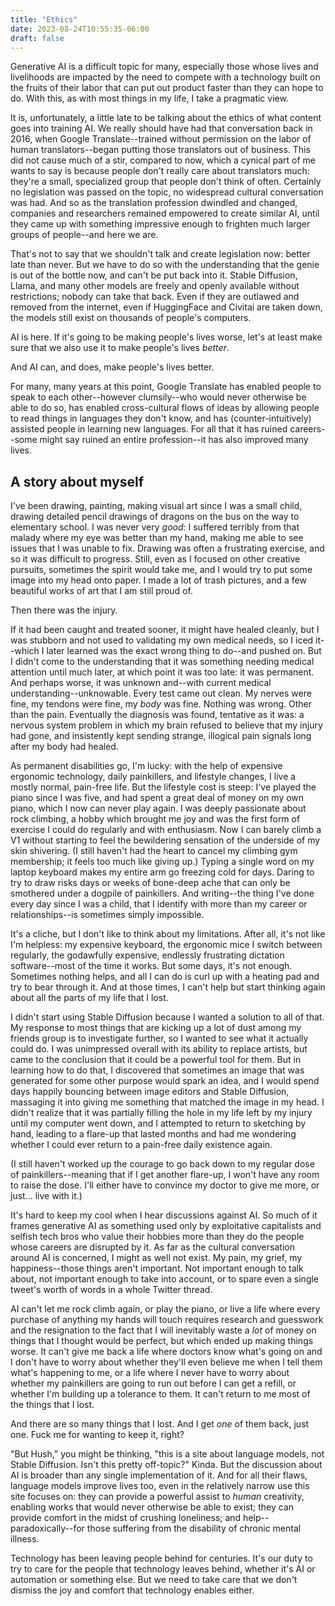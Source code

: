 ```yaml
---
title: "Ethics"
date: 2023-08-24T10:55:35-06:00
draft: false
---
```


Generative AI is a difficult topic for many, especially those whose lives and livelihoods are impacted by the need to compete with a technology built on the fruits of their labor that can put out product faster than they can hope to do. With this, as with most things in my life, I take a pragmatic view.

It is, unfortunately, a little late to be talking about the ethics of what content goes into training AI. We really should have had that conversation back in 2016, when Google Translate--trained without permission on the labor of human translators--began putting those translators out of business. This did not cause much of a stir, compared to now, which a cynical part of me wants to say is because people don't really care about translators much: they're a small, specialized group that people don't think of often. Certainly no legislation was passed on the topic, no widespread cultural conversation was had. And so as the translation profession dwindled and changed, companies and researchers remained empowered to create similar AI, until they came up with something impressive enough to frighten much larger groups of people--and here we are.

That's not to say that we shouldn't talk and create legislation now: better late than never. But we have to do so with the understanding that the genie is out of the bottle now, and can't be put back into it. Stable Diffusion, Llama, and many other models are freely and openly available without restrictions; nobody can take that back. Even if they are outlawed and removed from the internet, even if HuggingFace and Civitai are taken down, the models still exist on thousands of people's computers.

AI is here. If it's going to be making people's lives worse, let's at least make sure that we also use it to make people's lives *better*.

And AI can, and does, make people's lives better.

For many, many years at this point, Google Translate has enabled people to speak to each other--however clumsily--who would never otherwise be able to do so, has enabled cross-cultural flows of ideas by allowing people to read things in languages they don't know, and has (counter-intuitively) assisted people in learning new languages. For all that it has ruined careers--some might say ruined an entire profession--it has also improved many lives.

## A story about myself

I've been drawing, painting, making visual art since I was a small child, drawing detailed pencil drawings of dragons on the bus on the way to elementary school. I was never very *good:* I suffered terribly from that malady where my eye was better than my hand, making me able to see issues that I was unable to fix. Drawing was often a frustrating exercise, and so it was difficult to progress. Still, even as I focused on other creative pursuits, sometimes the spirit would take me, and I would try to put some image into my head onto paper. I made a lot of trash pictures, and a few beautiful works of art that I am still proud of.

Then there was the injury.

If it had been caught and treated sooner, it might have healed cleanly, but I was stubborn and not used to validating my own medical needs, so I iced it--which I later learned was the exact wrong thing to do--and pushed on. But I didn't come to the understanding that it was something needing medical attention until much later, at which point it was too late: it was permanent. And perhaps worse, it was unknown and--with current medical understanding--unknowable. Every test came out clean. My nerves were fine, my tendons were fine, my *body* was fine. Nothing was wrong. Other than the pain. Eventually the diagnosis was found, tentative as it was: a nervous system problem in which my brain refused to believe that my injury had gone, and insistently kept sending strange, illogical pain signals long after my body had healed.

As permanent disabilities go, I'm lucky: with the help of expensive ergonomic technology, daily painkillers, and lifestyle changes, I live a mostly normal, pain-free life. But the lifestyle cost is steep: I've played the piano since I was five, and had spent a great deal of money on my own piano, which I now can never play again. I was deeply passionate about rock climbing, a hobby which brought me joy and was the first form of exercise I could do regularly and with enthusiasm. Now I can barely climb a V1 without starting to feel the bewildering sensation of the underside of my skin shivering. (I still haven't had the heart to cancel my climbing gym membership; it feels too much like giving up.) Typing a single word on my laptop keyboard makes my entire arm go freezing cold for days. Daring to try to draw risks days or weeks of bone-deep ache that can only be smothered under a dogpile of painkillers. And writing--the thing I've done every day since I was a child, that I identify with more than my career or relationships--is sometimes simply impossible.

It's a cliche, but I don't like to think about my limitations. After all, it's not like I'm helpless: my expensive keyboard, the ergonomic mice I switch between regularly, the godawfully expensive, endlessly frustrating dictation software--most of the time it works. But some days, it's not enough. Sometimes nothing helps, and all I can do is curl up with a heating pad and try to bear through it. And at those times, I can't help but start thinking again about all the parts of my life that I lost.

I didn't start using Stable Diffusion because I wanted a solution to all of that. My response to most things that are kicking up a lot of dust among my friends group is to investigate further, so I wanted to see what it actually could do. I was unimpressed overall with its ability to replace artists, but came to the conclusion that it could be a powerful tool for them. But in learning how to do that, I discovered that sometimes an image that was generated for some other purpose would spark an idea, and I would spend days happily bouncing between image editors and Stable Diffusion, massaging it into giving me something that matched the image in my head. I didn't realize that it was partially filling the hole in my life left by my injury until my computer went down, and I attempted to return to sketching by hand, leading to a flare-up that lasted months and had me wondering whether I could ever return to a pain-free daily existence again.

(I still haven't worked up the courage to go back down to my regular dose of painkillers--meaning that if I get another flare-up, I won't have any room to raise the dose. I'll either have to convince my doctor to give me more, or just... live with it.)

It's hard to keep my cool when I hear discussions against AI. So much of it frames generative AI as something used only by exploitative capitalists and selfish tech bros who value their hobbies more than they do the people whose careers are disrupted by it. As far as the cultural conversation around AI is concerned, I might as well not exist. My pain, my grief, my happiness--those things aren't important. Not important enough to talk about, not important enough to take into account, or to spare even a single tweet's worth of words in a whole Twitter thread.

AI can't let me rock climb again, or play the piano, or live a life where every purchase of anything my hands will touch requires research and guesswork and the resignation to the fact that I will inevitably waste a *lot* of money on things that I thought would be perfect, but which ended up making things worse. It can't give me back a life where doctors know what's going on and I don't have to worry about whether they'll even believe me when I tell them what's happening to me, or a life where I never have to worry about whether my painkillers are going to run out before I can get a refill, or whether I'm building up a tolerance to them. It can't return to me most of the things that I lost.

And there are so many things that I lost. And I get *one* of them back, just one. Fuck me for wanting to keep it, right?

"But Hush," you might be thinking, "this is a site about language models, not Stable Diffusion. Isn't this pretty off-topic?" Kinda. But the discussion about AI is broader than any single implementation of it. And for all their flaws, language models improve lives too, even in the relatively narrow use this site focuses on: they can provide a powerful assist to *human* creativity, enabling works that would never otherwise be able to exist; they can provide comfort in the midst of crushing loneliness; and help--paradoxically--for those suffering from the disability of chronic mental illness.

Technology has been leaving people behind for centuries. It's our duty to try to care for the people that technology leaves behind, whether it's AI or automation or something else. But we need to take care that we don't dismiss the joy and comfort that technology enables either.
